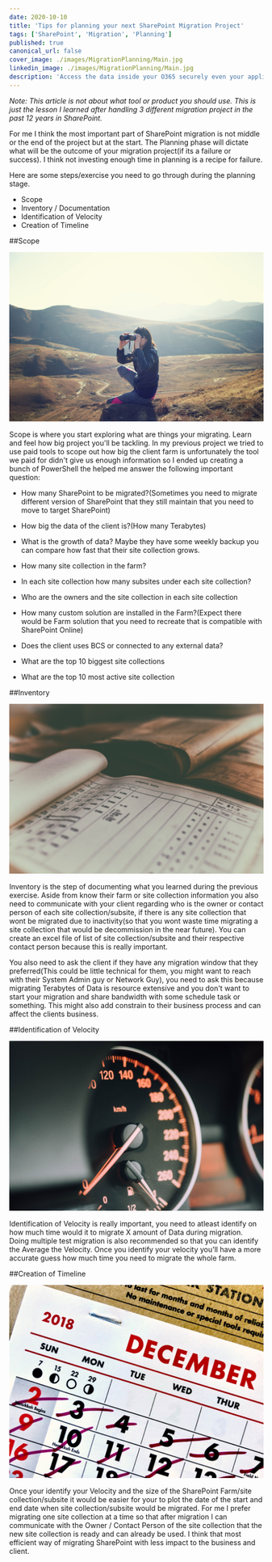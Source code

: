 ```yaml
---
date: 2020-10-10
title: 'Tips for planning your next SharePoint Migration Project'
tags: ['SharePoint', 'Migration', 'Planning']
published: true
canonical_url: false
cover_image: ./images/MigrationPlanning/Main.jpg
linkedin_image: ./images/MigrationPlanning/Main.jpg
description: 'Access the data inside your O365 securely even your application is outside O365.'
---
```


_Note: This article is not about what tool or product you should use. This is just the lesson I learned after handling 3 different migration project in the past 12 years in SharePoint._

For me I think the most important part of SharePoint migration is not middle or the end of the project but at the start. The Planning phase will dictate what will be the outcome of your migration project(if its a failure or success). I think not investing enough time in planning is a recipe for failure.

Here are some steps/exercise you need to go through during the planning stage.

- Scope
- Inventory / Documentation
- Identification of Velocity
- Creation of Timeline

##Scope

![Scope](./images/MigrationPlanning/0.jpg)

Scope is where you start exploring what are things your migrating. Learn and feel how big project you'll be tackling. In my previous project we tried to use paid tools to scope out how big the client farm is unfortunately the tool we paid for didn't give us enough information so I ended up creating a bunch of PowerShell the helped me answer the following important question:

- How many SharePoint to be migrated?(Sometimes you need to migrate different version of SharePoint that they still maintain that you need to move to target SharePoint)

- How big the data of the client is?(How many Terabytes)

- What is the growth of data? Maybe they have some weekly backup you can compare how fast that their site collection grows.

- How many site collection in the farm?

- In each site collection how many subsites under each site collection?

- Who are the owners and the site collection in each site collection

- How many custom solution are installed in the Farm?(Expect there would be Farm solution that you need to recreate that is compatible with SharePoint Online)

- Does the client uses BCS or connected to any external data?

- What are the top 10 biggest site collections

- What are the top 10 most active site collection

##Inventory

![Inventory](./images/MigrationPlanning/2.jpg)

Inventory is the step of documenting what you learned during the previous exercise. Aside from know their farm or site collection information you also need to communicate with your client regarding who is the owner or contact person of each site collection/subsite, if there is any site collection that wont be migrated due to inactivity(so that you wont waste time migrating a site collection that would be decommission in the near future). You can create an excel file of list of site collection/subsite and their respective contact person because this is really important.

You also need to ask the client if they have any migration window that they preferred(This could be little technical for them, you might want to reach with their System Admin guy or Network Guy), you need to ask this because migrating Terabytes of Data is resource extensive and you don't want to start your migration and share bandwidth with some schedule task or something. This might also add constrain to their business process and can affect the clients business.

##Identification of Velocity

![Velocity](./images/MigrationPlanning/3.jpg)

Identification of Velocity is really important, you need to atleast identify on how much time would it to migrate X amount of Data during migration. Doing multiple test migration is also recommended so that you can identify the Average the Velocity. Once you identify your velocity you'll have a more accurate guess how much time you need to migrate the whole farm.

##Creation of Timeline

![Timeline](./images/MigrationPlanning/4.jpg)

Once your identify your Velocity and the size of the SharePoint Farm/site collection/subsite it would be easier for your to plot the date of the start and end date when site collection/subsite would be migrated. For me I prefer migrating one site collection at a time so that after migration I can communicate with the Owner / Contact Person of the site collection that the new site collection is ready and can already be used. I think that most efficient way of migrating SharePoint with less impact to the business and client.
